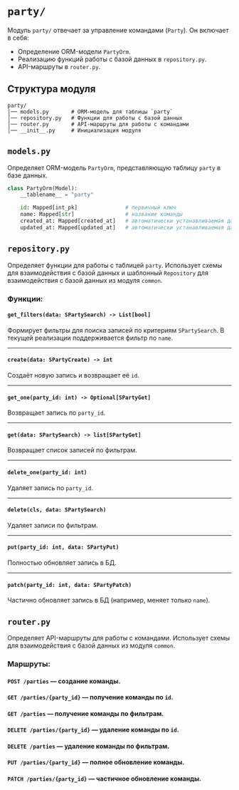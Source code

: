# `party/`

Модуль `party/` отвечает за управление командами (`Party`). Он включает в себя:
- Определение ORM-модели `PartyOrm`.
- Реализацию функций работы с базой данных в `repository.py`.
- API-маршруты в `router.py`.

## Структура модуля

```
party/
│── models.py       # ORM-модель для таблицы `party`
│── repository.py   # Функции для работы с базой данных
│── router.py       # API-маршруты для работы с командами
│── __init__.py     # Инициализация модуля
```

## `models.py`

Определяет ORM-модель `PartyOrm`, представляющую таблицу `party` в базе данных.

```python
class PartyOrm(Model):
    __tablename__ = "party"

    id: Mapped[int_pk]               # первичный ключ
    name: Mapped[str]                # название команды
    created_at: Mapped[created_at]   # автоматически устанавливаемая дата создания
    updated_at: Mapped[updated_at]   # автоматически устанавливаемая дата последнего обновления
```

## `repository.py`

Определяет функции для работы с таблицей `party`. Использует схемы для взаимодействия с базой данных и шаблонный `Repository` для взаимодействия с базой данных из модуля `common`.

### **Функции:**

#### **`get_filters(data: SPartySearch) -> List[bool]`**
Формирует фильтры для поиска записей по критериям `SPartySearch`. В текущей реализации поддерживается фильтр по `name`.

---

#### **`create(data: SPartyCreate) -> int`**
Создаёт новую запись и возвращает её `id`.

---

#### **`get_one(party_id: int) -> Optional[SPartyGet]`**
Возвращает запись по `party_id`.

---

#### **`get(data: SPartySearch) -> list[SPartyGet]`**
Возвращает список записей по фильтрам.

---

#### **`delete_one(party_id: int)`**
Удаляет запись по `party_id`.

---

#### **`delete(cls, data: SPartySearch)`**
Удаляет записи по фильтрам.

---

#### **`put(party_id: int, data: SPartyPut)`**
Полностью обновляет запись в БД.

---

#### **`patch(party_id: int, data: SPartyPatch)`**
Частично обновляет запись в БД (например, меняет только `name`).


## `router.py`

Определяет API-маршруты для работы с командами. Использует схемы для взаимодействия с базой данных из модуля `common`.

### **Маршруты:**
#### **`POST /parties`** — создание команды.
#### **`GET /parties/{party_id}`** — получение команды по `id`.
#### **`GET /parties`** — получение команды по фильтрам.
#### **`DELETE /parties/{party_id}`** — удаление команды по `id`.
#### **`DELETE /parties`** — удаление команды по фильтрам.
#### **`PUT /parties/{party_id}`** — полное обновление команды.
#### **`PATCH /parties/{party_id}`** — частичное обновление команды.
